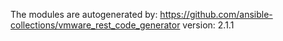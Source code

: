 The modules are autogenerated by:
https://github.com/ansible-collections/vmware_rest_code_generator
version: 2.1.1
